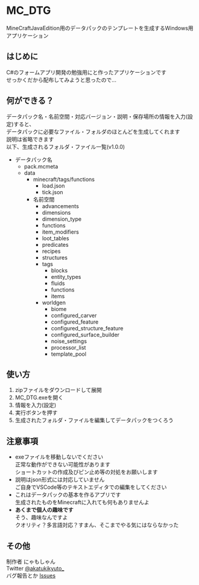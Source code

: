 # MC_DTG
MineCraftJavaEdition用のデータパックのテンプレートを生成するWindows用アプリケーション

## はじめに
C#のフォームアプリ開発の勉強用にと作ったアプリケーションです
<br>
せっかくだから配布してみようと思ったので...

## 何ができる？
データパック名・名前空間・対応バージョン・説明・保存場所の情報を入力(設定)すると、
<br>
データパックに必要なファイル・フォルダのほとんどを生成してくれます
<br>
説明は省略できます
<br>
以下、生成されるフォルダ・ファイル一覧(v1.0.0)
- データパック名
  - pack.mcmeta
  - data
    - minecraft/tags/functions
      - load.json
      - tick.json
    - 名前空間
      - advancements
      - dimensions
      - dimension_type
      - functions
      - item_modifiers
      - loot_tables
      - predicates
      - recipes
      - structures
      - tags
        - blocks
        - entity_types
        - fluids
        - functions
        - items
      - worldgen
        - biome
        - configured_carver
        - configured_feature
        - configured_structure_feature
        - configured_surface_builder
        - noise_settings
        - processor_list
        - template_pool
## 使い方
1. zipファイルをダウンロードして展開
2. MC_DTG.exeを開く
3. 情報を入力(設定)
4. 実行ボタンを押す
5. 生成されたフォルダ・ファイルを編集してデータパックをつくろう

## 注意事項
- exeファイルを移動しないでください
  <br>
  正常な動作ができない可能性があります
  <br>
  ショートカットの作成及びピン止め等の対処をお願いします
- 説明はjson形式には対応していません
  <br>
  ご自身でVSCode等のテキストエディタでの編集をしてください
- これはデータパックの基本を作るアプリです
  <br>
  生成されたものをMinecraftに入れても何もありませんよ
- **あくまで個人の趣味です**
  <br>
  そう、趣味なんですよ
  <br>
  クオリティ？多言語対応？すまん、そこまでやる気にはならなかった

## その他
制作者 にゃもしゃん
<br>
Twitter [@akatukikyuto_](https://twitter.com/akatukikyuto_)
<br>
バグ報告とか [Issues](https://github.com/Nyamosyan/MC_DTG/issues)

